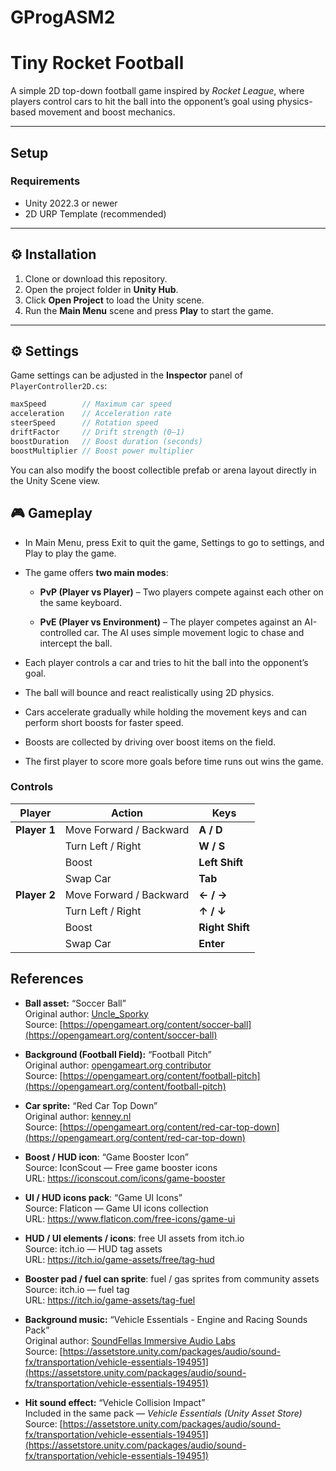 # GProgASM2
# Tiny Rocket Football

A simple 2D top-down football game inspired by *Rocket League*, where players control cars to hit the ball into the opponent’s goal using physics-based movement and boost mechanics.

---

## Setup

### Requirements
- Unity 2022.3 or newer  
- 2D URP Template (recommended)  

---

## ⚙️ Installation
1. Clone or download this repository.  
2. Open the project folder in **Unity Hub**.  
3. Click **Open Project** to load the Unity scene.  
4. Run the **Main Menu** scene and press **Play** to start the game.

---

## ⚙️ Settings

Game settings can be adjusted in the **Inspector** panel of `PlayerController2D.cs`:

```csharp
maxSpeed        // Maximum car speed
acceleration    // Acceleration rate
steerSpeed      // Rotation speed
driftFactor     // Drift strength (0–1)
boostDuration   // Boost duration (seconds)
boostMultiplier // Boost power multiplier

```

You can also modify the boost collectible prefab or arena layout directly in the Unity Scene view.

## 🎮 Gameplay

- In Main Menu, press Exit to quit the game, Settings to go to settings, and Play to play the game.

- The game offers **two main modes**:
  
  - **PvP (Player vs Player)** – Two players compete against each other on the same keyboard.
  
  - **PvE (Player vs Environment)** – The player competes against an AI-controlled car. The AI uses simple movement logic to chase and intercept the ball.

- Each player controls a car and tries to hit the ball into the opponent’s goal.

- The ball will bounce and react realistically using 2D physics.

- Cars accelerate gradually while holding the movement keys and can perform short boosts for faster speed.

- Boosts are collected by driving over boost items on the field.

- The first player to score more goals before time runs out wins the game.

### Controls

| Player | Action | Keys |
| --- | --- | --- |
| **Player 1** | Move Forward / Backward | **A / D** |
|  | Turn Left / Right | **W / S** |
|  | Boost | **Left Shift** |
|  | Swap Car | **Tab** |
| **Player 2** | Move Forward / Backward | **← / →** |
|  | Turn Left / Right | **↑ / ↓** |
|  | Boost | **Right Shift** |
|  | Swap Car | **Enter** |

## References

- **Ball asset:** “Soccer Ball”  
  Original author: [Uncle_Sporky](https://opengameart.org/users/unclesporky)  
  Source: [https://opengameart.org/content/soccer-ball](https://opengameart.org/content/soccer-ball)

- **Background (Football Field):** “Football Pitch”  
  Original author: [opengameart.org contributor](https://opengameart.org/users/)  
  Source: [https://opengameart.org/content/football-pitch](https://opengameart.org/content/football-pitch)

- **Car sprite:** “Red Car Top Down”  
  Original author: [kenney.nl](https://kenney.nl/)  
  Source: [https://opengameart.org/content/red-car-top-down](https://opengameart.org/content/red-car-top-down)

- **Boost / HUD icon**: “Game Booster Icon”  
  Source: IconScout — Free game booster icons  
  URL: https://iconscout.com/icons/game-booster

- **UI / HUD icons pack**: “Game UI Icons”  
  Source: Flaticon — Game UI icons collection  
  URL: https://www.flaticon.com/free-icons/game-ui

- **HUD / UI elements / icons**: free UI assets from itch.io  
  Source: itch.io — HUD tag assets  
  URL: https://itch.io/game-assets/free/tag-hud

- **Booster pad / fuel can sprite**: fuel / gas sprites from community assets  
  Source: itch.io — fuel tag  
  URL: https://itch.io/game-assets/tag-fuel  

- **Background music:** “Vehicle Essentials - Engine and Racing Sounds Pack”  
  Original author: [SoundFellas Immersive Audio Labs](https://soundfellas.com/)  
  Source: [https://assetstore.unity.com/packages/audio/sound-fx/transportation/vehicle-essentials-194951](https://assetstore.unity.com/packages/audio/sound-fx/transportation/vehicle-essentials-194951)

- **Hit sound effect:** “Vehicle Collision Impact”  
  Included in the same pack — *Vehicle Essentials (Unity Asset Store)*  
  Source: [https://assetstore.unity.com/packages/audio/sound-fx/transportation/vehicle-essentials-194951](https://assetstore.unity.com/packages/audio/sound-fx/transportation/vehicle-essentials-194951)
